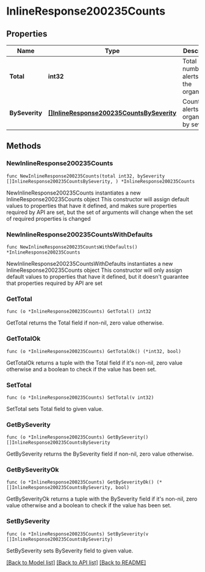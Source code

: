 # InlineResponse200235Counts

## Properties

Name | Type | Description | Notes
------------ | ------------- | ------------- | -------------
**Total** | **int32** | Total number of alerts on the organization | 
**BySeverity** | [**[]InlineResponse200235CountsBySeverity**](InlineResponse200235CountsBySeverity.md) | Counts of alerts on organization by severity | 

## Methods

### NewInlineResponse200235Counts

`func NewInlineResponse200235Counts(total int32, bySeverity []InlineResponse200235CountsBySeverity, ) *InlineResponse200235Counts`

NewInlineResponse200235Counts instantiates a new InlineResponse200235Counts object
This constructor will assign default values to properties that have it defined,
and makes sure properties required by API are set, but the set of arguments
will change when the set of required properties is changed

### NewInlineResponse200235CountsWithDefaults

`func NewInlineResponse200235CountsWithDefaults() *InlineResponse200235Counts`

NewInlineResponse200235CountsWithDefaults instantiates a new InlineResponse200235Counts object
This constructor will only assign default values to properties that have it defined,
but it doesn't guarantee that properties required by API are set

### GetTotal

`func (o *InlineResponse200235Counts) GetTotal() int32`

GetTotal returns the Total field if non-nil, zero value otherwise.

### GetTotalOk

`func (o *InlineResponse200235Counts) GetTotalOk() (*int32, bool)`

GetTotalOk returns a tuple with the Total field if it's non-nil, zero value otherwise
and a boolean to check if the value has been set.

### SetTotal

`func (o *InlineResponse200235Counts) SetTotal(v int32)`

SetTotal sets Total field to given value.


### GetBySeverity

`func (o *InlineResponse200235Counts) GetBySeverity() []InlineResponse200235CountsBySeverity`

GetBySeverity returns the BySeverity field if non-nil, zero value otherwise.

### GetBySeverityOk

`func (o *InlineResponse200235Counts) GetBySeverityOk() (*[]InlineResponse200235CountsBySeverity, bool)`

GetBySeverityOk returns a tuple with the BySeverity field if it's non-nil, zero value otherwise
and a boolean to check if the value has been set.

### SetBySeverity

`func (o *InlineResponse200235Counts) SetBySeverity(v []InlineResponse200235CountsBySeverity)`

SetBySeverity sets BySeverity field to given value.



[[Back to Model list]](../README.md#documentation-for-models) [[Back to API list]](../README.md#documentation-for-api-endpoints) [[Back to README]](../README.md)


